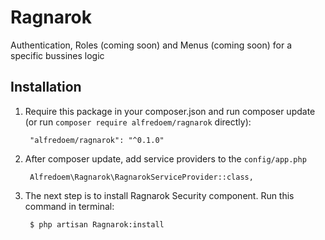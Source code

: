 # Ragnarok
Authentication, Roles (coming soon) and Menus (coming soon) for a specific bussines logic

## Installation

1. Require this package in your composer.json and run composer update (or run `composer require alfredoem/ragnarok` directly):

		"alfredoem/ragnarok": "^0.1.0"
		
2. After composer update, add service providers to the `config/app.php`

		Alfredoem\Ragnarok\RagnarokServiceProvider::class,
	    
3. The next step is to install Ragnarok Security component. Run this command in terminal:

		$ php artisan Ragnarok:install


